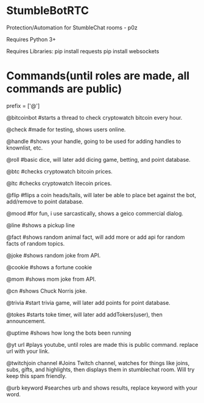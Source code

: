 # StumbleBotRTC
Protection/Automation for StumbleChat rooms - p0z

Requires Python 3+

Requires Libraries:
pip install requests
pip install websockets

# Commands(until roles are made, all commands are public)

prefix = ['@']

@bitcoinbot
#starts a thread to check cryptowatch bitcoin every hour.

@check
#made for testing, shows users online.

@handle
#shows your handle, going to be used for adding handles to knownlist, etc.

@roll
#basic dice, will later add dicing game, betting, and point database.

@btc
#checks cryptowatch bitcoin prices.

@ltc
#checks cryptowatch litecoin prices.

@flip
#flips a coin heads/tails, will later be able to place bet against the bot, add/remove to point database.

@mood
#for fun, i use sarcastically, shows a geico commercial dialog.

@line
#shows a pickup line

@fact
#shows random animal fact, will add more or add api for random facts of random topics.

@joke
#shows random joke from API.

@cookie
#shows a fortune cookie

@mom
#shows mom joke from API.

@cn
#shows Chuck Norris joke.

@trivia
#start trivia game, will later add points for point database.

@tokes
#starts toke timer, will later add addTokers(user), then announcement.

@uptime
#shows how long the bots been running

@yt url
#plays youtube, until roles are made this is public command. replace url with your link.

@twitchjoin channel
#Joins Twitch channel, watches for things like joins, subs, gifts, and highlights, then displays them in stumblechat room. Will try keep this spam friendly.

@urb keyword
#searches urb and shows results, replace keyword with your word.
